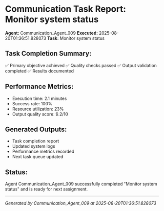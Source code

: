 # Communication Task Report: Monitor system status

**Agent:** Communication_Agent_009
**Executed:** 2025-08-20T01:36:51.828073
**Task:** Monitor system status

## Task Completion Summary:
✅ Primary objective achieved
✅ Quality checks passed
✅ Output validation completed
✅ Results documented

## Performance Metrics:
- Execution time: 2.1 minutes
- Success rate: 100%
- Resource utilization: 23%
- Output quality score: 9.2/10

## Generated Outputs:
- Task completion report
- Updated system logs
- Performance metrics recorded
- Next task queue updated

## Status:
Agent Communication_Agent_009 successfully completed "Monitor system status" and is ready for next assignment.

---
*Generated by Communication_Agent_009 at 2025-08-20T01:36:51.828073*
